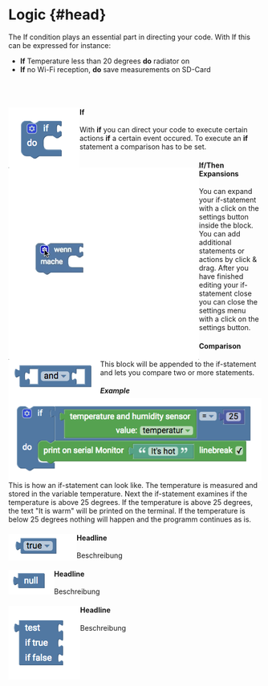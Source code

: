 # Logic {#head}

<div class="description">The If condition plays an essential part in directing your code. With If this can be expressed for instance: 
<ul>
<li><b>If</b> Temperature less than 20 degrees <b>do</b> radiator on</li>
<li><b>If</b> no Wi-Fi reception, <b>do</b> save measurements on SD-Card</li>
</ul>
</div>
<div class="line">
    <br>
    <br>
</div>

<div class="container">
    <div class="row">
        <div class="col-md">
            <img src="../pictures/blocks/logic/logic-0.png" alt="block" align="left">
        </div>
        <div class="col-md">
            <h4>If</h4>
            With <b>if</b> you can direct your code to execute certain actions <b>if</b> a certain event occured. To execute an  <b>if</b> statement a comparison has to be set.
        </div>
    </div>
</div>

<div class="container">
    <div class="row">
        <div class="col-md">
            <img src="../pictures/blocks/logic/logic-gif-0.gif" alt="block" align="left">
        </div>
        <div class="col-md">
            <h4>If/Then Expansions</h4>
            You can expand your if-statement with a click on the settings button inside the block. You can add additional statements or actions by click & drag. After you have finished editing your if-statement close you can close the settings menu with a click on the settings button.
        </div>
    </div>
</div>

<div class="line"></div>

<div class="container">
    <div class="row">
        <div class="col-md">
            <img src="../pictures/blocks/logic/logic-2.png" alt="block" align="left">
        </div>
        <div class="col-md">
            <h4>Comparison</h4>
            This block will be appended to the if-statement and lets you compare two or more statements.
    </div>
</div>


<div class="container">
    <div class="row">
        <div class="col-md">
            <img src="../pictures/blocks/logic/logic-7.png" alt="block" align="left">
        </div>
        <div class="col-md">
            <h5>Example</h5>
            This is how an if-statement can look like. The temperature is measured and stored in the variable temperature. Next the if-statement examines if the temperature is above 25 degrees. If the temperature is above 25 degrees, the text "It is warm" will be printed on the terminal. If the temperature is below 25 degrees nothing will happen and the programm continues as is. 
        </div>
    </div>
</div>

<div class="line"></div>

<div class="container">
    <div class="row">
        <div class="col-md">
            <img src="../pictures/blocks/logic/logic-4.png" alt="block" align="left">
        </div>
        <div class="col-md">
            <h4>Headline</h4>
            Beschreibung
        </div>
    </div>
</div>

<div class="line"></div>

<div class="container">
    <div class="row">
        <div class="col-md">
            <img src="../pictures/blocks/logic/logic-5.png" alt="block" align="left">
        </div>
        <div class="col-md">
            <h4>Headline</h4>
            Beschreibung
        </div>
    </div>
</div>

<div class="line"></div>

<div class="container">
    <div class="row">
        <div class="col-md">
            <img src="../pictures/blocks/logic/logic-6.png" alt="block" align="left">
        </div>
        <div class="col-md">
            <h4>Headline</h4>
            Beschreibung
        </div>
    </div>
</div>

<div class="line"></div>